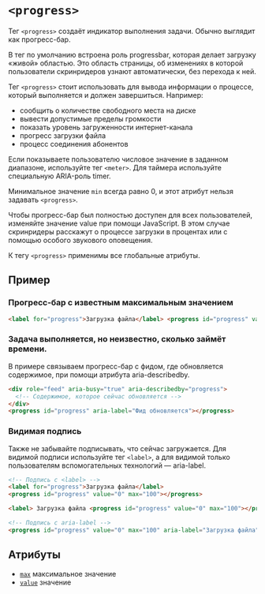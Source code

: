 # `<progress>`

Тег `<progress>` создаёт индикатор выполнения задачи. Обычно выглядит как прогресс-бар.

В тег по умолчанию встроена роль progressbar, которая делает загрузку «живой» областью. Это область страницы, об изменениях в которой пользователи скринридеров узнают автоматически, без перехода к ней.

Тег `<progress>` стоит использовать для вывода информации о процессе, который выполняется и должен завершиться. Например:

- сообщить о количестве свободного места на диске
- вывести допустимые пределы громкости
- показать уровень загруженности интернет-канала
- прогресс загрузки файла
- процесс соединения абонентов

Если показываете пользователю числовое значение в заданном диапазоне, используйте тег `<meter>`. Для таймера используйте специальную ARIA-роль timer.

Минимальное значение `min` всегда равно 0, и этот атрибут нельзя задавать `<progress>`.

Чтобы прогресс-бар был полностью доступен для всех пользователей, изменяйте значение value при помощи JavaScript. В этом случае скринридеры расскажут о процессе загрузки в процентах или с помощью особого звукового оповещения.

К тегу `<progress>` применимы все глобальные атрибуты.

## Пример

### Прогресс-бар с известным максимальным значением

```html
<label for="progress">Загрузка файла</label> <progress id="progress" value="0" max="100"></progress>
```

### Задача выполняется, но неизвестно, сколько займёт времени.

В примере связываем прогресс-бар с фидом, где обновляется содержимое, при помощи атрибута aria-describedby.

```html
<div role="feed" aria-busy="true" aria-describedby="progress">
  <!-- Содержимое, которое сейчас обновляется -->
</div>
<progress id="progress" aria-label="Фид обновляется"></progress>
```

### Видимая подпись

Также не забывайте подписывать, что сейчас загружается. Для видимой подписи используйте тег `<label>`, а для видимой только пользователям вспомогательных технологий — aria-label.

```html
<!-- Подпись с <label> -->
<label for="progress">Загрузка файла</label>
<progress id="progress" value="0" max="100"></progress>

<label> Загрузка файла <progress id="progress" value="0" max="100"></progress> </label>

<!-- Подпись с aria-label -->
<progress id="progress" value="0" max="100" aria-label="Загрузка файла"></progress>
```

## Атрибуты

- [`max`](../../ATTRIBUTES/FORM/max.md) максимальное значение
- [`value`](../../ATTRIBUTES/ALL/value.md) значение
